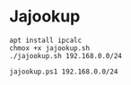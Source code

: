 # Jajookup

```
apt install ipcalc
chmox +x jajookup.sh
./jajookup.sh 192.168.0.0/24
```

```
jajookup.ps1 192.168.0.0/24
```
